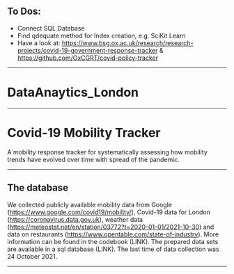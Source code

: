 ## To Dos:

- Connect SQL Database
- Find qdequate method for Index creation, e.g. SciKit Learn
- Have a look at: https://www.bsg.ox.ac.uk/research/research-projects/covid-19-government-response-tracker & https://github.com/OxCGRT/covid-policy-tracker

---

# DataAnaytics_London

---

# Covid-19 Mobility Tracker

A mobility response tracker for systematically assessing how mobility trends have evolved over time with spread of the pandemic. 

---

## The database

We collected publicly available mobility data from Google (https://www.google.com/covid19/mobility/), Covid-19 data for London (https://coronavirus.data.gov.uk), weather data (https://meteostat.net/en/station/03772?t=2020-01-01/2021-10-30) and data on restaurants (https://www.opentable.com/state-of-industry). More information can be found in the codebook (LINK).
The prepared data sets are available in a sql database (LINK). The last time of data collection was 24 October 2021.

---

